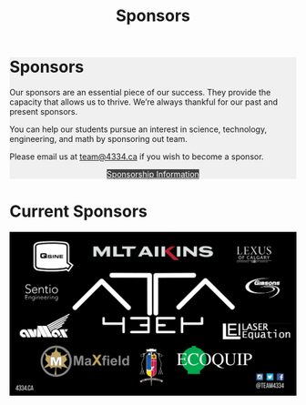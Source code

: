 ﻿---
layout: default
title: Sponsors
---
<div class="container">
	<div class="row">
		<div class="col-md-12" style="background-color: #f0f0f0">
			<h1>Sponsors</h1>
			<p>Our sponsors are an essential piece of our success. They provide 
			the capacity that allows us to thrive. We’re always thankful for our 
			past and present sponsors.</p>
			<p>You can help our students pursue an interest in science, technology, 
			engineering, and math by sponsoring out team.</p>
			<p>Please email us at
			<a href="mailto:team@4334.ca?Subject=Team%20Inqury" target="_top">team@4334.ca</a> 
			if you wish to become a sponsor.</p>
			<div class="button-box col-md-12" style="text-align: center">
				<a class="btn btn-info" href="/resources/pdf/Sponsorship%20Package%202017-2018.pdf" role="button" style="background: #404040; border-radius: 0px; color: white; margin-top: 0px; margin-bottom: 15px">
				Sponsorship Information</a> </div>
		</div>
	</div>
	<div class="row">
		<div class="col-md-12" style="padding-top: 1px;">
			<h1>Current Sponsors</h1>
			<div class="row">
			</div>
			<!-- Image Map Generated by http://www.image-map.net/ -->
			<img class="img-fluid" src="/resources/img/banner.jpg" usemap="#image-map" style="margin-bottom:15px">
			<map name="image-map">
				<area alt="Avmax" coords="413,744,28,536" href="http://www.avmax.com/" shape="rect" target="" title="Avmax">
				<area alt="MaxField" coords="201,749,827,985" href="http://maxfield.ca/" shape="rect" target="" title="MaxField">
				<area alt="Bishop Carroll High School" coords="846,751,1051,1044" href="https://www.cssd.ab.ca/schools/bishopcarroll/Pages/default.aspx" shape="rect" target="" title="Bishop Carroll High School">
				<area alt="Ecoquip" coords="1110,751,1646,982" href="http://www.ecoquip.ca/" shape="rect" target="" title="Ecoquip">
				<area alt="Laser Equation" coords="1375,595,1900,739" href="http://www.laserequation.com/" shape="rect" target="" title="Laser Equation">
				<area alt="Gibsons" coords="1532,281,1880,472" href="http://www.gibsons.com/" shape="rect" target="" title="Gibsons">
				<area alt="Lexus of Calgary" coords="1473,66,1795,239" href="http://www.lexusofcalgary.com/" shape="rect" target="" title="Lexus of Calgary">
				<area alt="MLT Aikins" coords="520,58,1402,210" href="https://www.mltaikins.com/" shape="rect" target="" title="MLT Aikins">
				<area alt="Qsine" coords="123,32,454,290" href="http://qsine.ca/" shape="rect" target="" title="Qsine">
				<area alt="Sentio Engineering" coords="79,326,357,475" href="http://www.sentio.ca/" shape="rect" target="" title="Sentio Engineering">
			</map>
		</div>
		<script>imageMapResize();</script>
	</div>
</div>